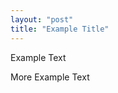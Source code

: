 ```yaml
---
layout: "post"
title: "Example Title"
---
```


Example Text

<!--more-->

More Example Text
